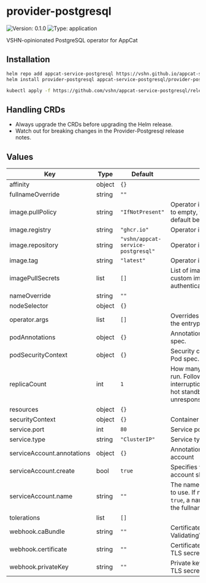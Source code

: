 # provider-postgresql

![Version: 0.1.0](https://img.shields.io/badge/Version-0.1.0-informational?style=flat-square) ![Type: application](https://img.shields.io/badge/Type-application-informational?style=flat-square)

VSHN-opinionated PostgreSQL operator for AppCat

## Installation

```bash
helm repo add appcat-service-postgresql https://vshn.github.io/appcat-service-postgresql
helm install provider-postgresql appcat-service-postgresql/provider-postgresql
```
```bash
kubectl apply -f https://github.com/vshn/appcat-service-postgresql/releases/download/provider-postgresql-0.1.0/crds.yaml
```

<!---
The README.md file is automatically generated with helm-docs!

Edit the README.gotmpl.md template instead.
-->

## Handling CRDs

* Always upgrade the CRDs before upgrading the Helm release.
* Watch out for breaking changes in the Provider-Postgresql release notes.

<!---
The values below are generated with helm-docs!

Document your changes in values.yaml and let `make chart-docs` generate this section.
-->
## Values

| Key | Type | Default | Description |
|-----|------|---------|-------------|
| affinity | object | `{}` |  |
| fullnameOverride | string | `""` |  |
| image.pullPolicy | string | `"IfNotPresent"` | Operator image pull policy If set to empty, then Kubernetes default behaviour applies. |
| image.registry | string | `"ghcr.io"` | Operator image registry |
| image.repository | string | `"vshn/appcat-service-postgresql"` | Operator image repository |
| image.tag | string | `"latest"` | Operator image tag |
| imagePullSecrets | list | `[]` | List of image pull secrets if custom image is behind authentication. |
| nameOverride | string | `""` |  |
| nodeSelector | object | `{}` |  |
| operator.args | list | `[]` | Overrides arguments passed to the entrypoint |
| podAnnotations | object | `{}` | Annotations to add to the Pod spec. |
| podSecurityContext | object | `{}` | Security context to add to the Pod spec. |
| replicaCount | int | `1` | How many operator pods should run. Follower pods reduce interruption time as they're on hot standby when leader is unresponsive. |
| resources | object | `{}` |  |
| securityContext | object | `{}` | Container security context |
| service.port | int | `80` | Service port number |
| service.type | string | `"ClusterIP"` | Service type |
| serviceAccount.annotations | object | `{}` | Annotations to add to the service account |
| serviceAccount.create | bool | `true` | Specifies whether a service account should be created |
| serviceAccount.name | string | `""` | The name of the service account to use. If not set and `.create` is `true`, a name is generated using the fullname template |
| tolerations | list | `[]` |  |
| webhook.caBundle | string | `""` | Certificate in PEM format for the ValidatingWebhookConfiguration. |
| webhook.certificate | string | `""` | Certificate in PEM format for the TLS secret. |
| webhook.privateKey | string | `""` | Private key in PEM format for the TLS secret. |

<!---
Common/Useful Link references from values.yaml
-->
[resource-units]: https://kubernetes.io/docs/concepts/configuration/manage-resources-containers/#resource-units-in-kubernetes
[prometheus-operator]: https://github.com/coreos/prometheus-operator
